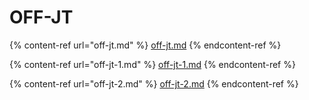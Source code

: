# OFF-JT

{% content-ref url="off-jt.md" %}
[off-jt.md](off-jt.md)
{% endcontent-ref %}

{% content-ref url="off-jt-1.md" %}
[off-jt-1.md](off-jt-1.md)
{% endcontent-ref %}

{% content-ref url="off-jt-2.md" %}
[off-jt-2.md](off-jt-2.md)
{% endcontent-ref %}
